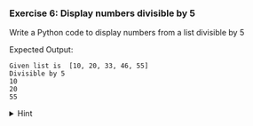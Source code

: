### Exercise 6: Display numbers divisible by 5

Write a Python code to display numbers from a list divisible by 5

Expected Output:

```
Given list is  [10, 20, 33, 46, 55]
Divisible by 5
10
20
55
```

<details> <summary>Hint</summary>

- Iterate through each number in the list using a `for` loop.
- For each number, use the modulo operator (`%`) to find the remainder when divided by 5. If the remainder is 0, it means the number is divisible by 5. In that case, print the number.
</details>
